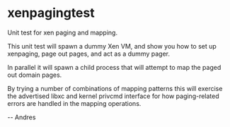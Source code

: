 xenpagingtest
=============

Unit test for xen paging and mapping.

This unit test will spawn a dummy Xen VM, and show you how to set up xenpaging,
page out pages, and act as a dummy pager.

In parallel it will spawn a child process that will attempt to map the paged
out domain pages.

By trying a number of combinations of mapping patterns this will exercise the
advertised libxc and kernel privcmd interface for how paging-related errors are
handled in the mapping operations.

 -- Andres
